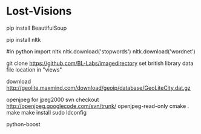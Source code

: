 Lost-Visions
============

pip install BeautifulSoup

pip install nltk

#in python
import nltk
nltk.download('stopwords')
nltk.download('wordnet')


git clone https://github.com/BL-Labs/imagedirectory
set british library data file location in "views"

download
http://geolite.maxmind.com/download/geoip/database/GeoLiteCity.dat.gz


openjpeg for jpeg2000
svn checkout http://openjpeg.googlecode.com/svn/trunk/ openjpeg-read-only
cmake .
make
make install
sudo ldconfig

python-boost